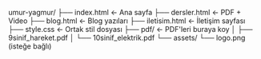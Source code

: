 umur-yagmur/
├── index.html          ← Ana sayfa
├── dersler.html        ← PDF + Video
├── blog.html           ← Blog yazıları
├── iletisim.html       ← İletişim sayfası
├── style.css           ← Ortak stil dosyası
├── pdf/                ← PDF'leri buraya koy
│   ├── 9sinif_hareket.pdf
│   └── 10sinif_elektrik.pdf
└── assets/
    └── logo.png (isteğe bağlı)
